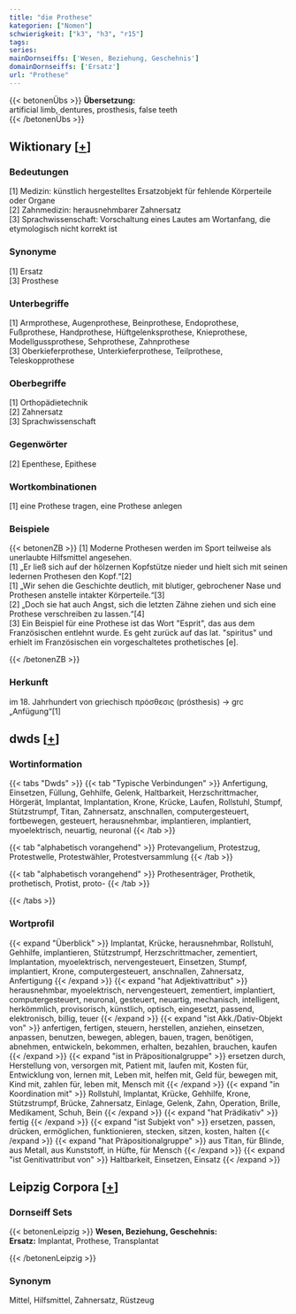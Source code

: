 ```yaml
---
title: "die Prothese"
kategorien: ["Nomen"]
schwierigkeit: ["k3", "h3", "r15"]
tags:
series:
mainDornseiffs: ['Wesen, Beziehung, Geschehnis']
domainDornseiffs: ['Ersatz']
url: "Prothese"
---
```


{{< betonenÜbs >}}
**Übersetzung:**  
artificial limb, dentures, prosthesis, false teeth  
{{< /betonenÜbs >}}

## Wiktionary [[+](https://de.wiktionary.org/wiki/Prothese)]

### Bedeutungen
[1] Medizin: künstlich hergestelltes Ersatzobjekt für fehlende Körperteile oder Organe  
[2] Zahnmedizin: herausnehmbarer Zahnersatz  
[3] Sprachwissenschaft: Vorschaltung eines Lautes am Wortanfang, die etymologisch nicht korrekt ist  

### Synonyme
[1] Ersatz  
[3] Prosthese  

### Unterbegriffe
[1] Armprothese, Augenprothese, Beinprothese, Endoprothese, Fußprothese, Handprothese, Hüftgelenksprothese, Knieprothese, Modellgussprothese, Sehprothese, Zahnprothese  
[3] Oberkieferprothese, Unterkieferprothese, Teilprothese, Teleskopprothese  

### Oberbegriffe
[1] Orthopädietechnik  
[2] Zahnersatz  
[3] Sprachwissenschaft  

### Gegenwörter
[2] Epenthese, Epithese  

### Wortkombinationen
[1] eine Prothese tragen, eine Prothese anlegen  

### Beispiele
{{< betonenZB >}}
[1] Moderne Prothesen werden im Sport teilweise als unerlaubte Hilfsmittel angesehen.  
[1] „Er ließ sich auf der hölzernen Kopfstütze nieder und hielt sich mit seinen ledernen Prothesen den Kopf.“[2]  
[1] „Wir sehen die Geschichte deutlich, mit blutiger, gebrochener Nase und Prothesen anstelle intakter Körperteile.“[3]  
[2] „Doch sie hat auch Angst, sich die letzten Zähne ziehen und sich eine Prothese verschreiben zu lassen.“[4]  
[3] Ein Beispiel für eine Prothese ist das Wort "Esprit", das aus dem Französischen entlehnt wurde. Es geht zurück auf das lat. "spiritus" und erhielt im Französischen ein vorgeschaltetes prothetisches [e].  

{{< /betonenZB >}}
### Herkunft
im 18. Jahrhundert von griechisch πρόσθεσις (prósthesis) → grc „Anfügung“[1]  



## dwds [[+](https://www.dwds.de/wb/Prothese)]

### Wortinformation
{{< tabs "Dwds" >}}
{{< tab "Typische Verbindungen" >}}
Anfertigung, Einsetzen, Füllung, Gehhilfe, Gelenk, Haltbarkeit, Herzschrittmacher, Hörgerät, Implantat, Implantation, Krone, Krücke, Laufen, Rollstuhl, Stumpf, Stützstrumpf, Titan, Zahnersatz, anschnallen, computergesteuert, fortbewegen, gesteuert, herausnehmbar, implantieren, implantiert, myoelektrisch, neuartig, neuronal
{{< /tab >}}

{{< tab "alphabetisch vorangehend" >}}
Protevangelium, Protestzug, Protestwelle, Protestwähler, Protestversammlung
{{< /tab >}}

{{< tab "alphabetisch vorangehend" >}}
Prothesenträger, Prothetik, prothetisch, Protist, proto-
{{< /tab >}}

{{< /tabs >}}

### Wortprofil
{{< expand "Überblick" >}} Implantat, Krücke, herausnehmbar, Rollstuhl, Gehhilfe, implantieren, Stützstrumpf, Herzschrittmacher, zementiert, Implantation, myoelektrisch, nervengesteuert, Einsetzen, Stumpf, implantiert, Krone, computergesteuert, anschnallen, Zahnersatz, Anfertigung {{< /expand >}}
{{< expand "hat Adjektivattribut" >}} herausnehmbar, myoelektrisch, nervengesteuert, zementiert, implantiert, computergesteuert, neuronal, gesteuert, neuartig, mechanisch, intelligent, herkömmlich, provisorisch, künstlich, optisch, eingesetzt, passend, elektronisch, billig, teuer {{< /expand >}}
{{< expand "ist Akk./Dativ-Objekt von" >}} anfertigen, fertigen, steuern, herstellen, anziehen, einsetzen, anpassen, benutzen, bewegen, ablegen, bauen, tragen, benötigen, abnehmen, entwickeln, bekommen, erhalten, bezahlen, brauchen, kaufen {{< /expand >}}
{{< expand "ist in Präpositionalgruppe" >}} ersetzen durch, Herstellung von, versorgen mit, Patient mit, laufen mit, Kosten für, Entwicklung von, lernen mit, Leben mit, helfen mit, Geld für, bewegen mit, Kind mit, zahlen für, leben mit, Mensch mit {{< /expand >}}
{{< expand "in Koordination mit" >}} Rollstuhl, Implantat, Krücke, Gehhilfe, Krone, Stützstrumpf, Brücke, Zahnersatz, Einlage, Gelenk, Zahn, Operation, Brille, Medikament, Schuh, Bein {{< /expand >}}
{{< expand "hat Prädikativ" >}} fertig {{< /expand >}}
{{< expand "ist Subjekt von" >}} ersetzen, passen, drücken, ermöglichen, funktionieren, stecken, sitzen, kosten, halten {{< /expand >}}
{{< expand "hat Präpositionalgruppe" >}} aus Titan, für Blinde, aus Metall, aus Kunststoff, in Hüfte, für Mensch {{< /expand >}}
{{< expand "ist Genitivattribut von" >}} Haltbarkeit, Einsetzen, Einsatz {{< /expand >}}

## Leipzig Corpora [[+](https://corpora.uni-leipzig.de/en/res?word=Prothese&corpusId=deu_newscrawl-public_2018)]

### Dornseiff Sets
{{< betonenLeipzig >}}
**Wesen, Beziehung, Geschehnis:**  
**Ersatz:** Implantat, Prothese, Transplantat  

{{< /betonenLeipzig >}}

### Synonym
Mittel, Hilfsmittel, Zahnersatz, Rüstzeug

